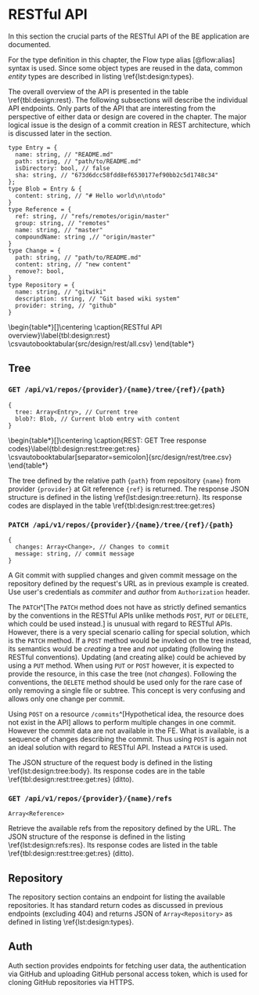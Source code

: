 # RESTful API

In this section the crucial parts of the RESTful API of the BE application are documented.

For the type definition in this chapter, the Flow type alias [@flow:alias] syntax is used.
Since some object types are reused in the data, common _entity_ types are described in listing \ref{lst:design:types}.

The overall overview of the API is presented in the table \ref{tbl:design:rest}.
The following subsections will describe the individual API endpoints.
Only parts of the API that are interesting from the perspective of either data or design are covered in the chapter.
The major logical issue is the design of a commit creation in REST architecture, which is discussed later in the section.

```{language=ts caption="Entity types definitions" label="lst:design:types"}
type Entry = {
  name: string, // "README.md"
  path: string, // "path/to/README.md"
  isDirectory: bool, // false
  sha: string, // "673d6dcc58fdd8ef6530177ef90bb2c5d1748c34"
};
type Blob = Entry & {
  content: string, // "# Hello world\n\ntodo"
}
type Reference = {
  ref: string, // "refs/remotes/origin/master"
  group: string, // "remotes"
  name: string, // "master"
  compoundName: string ,// "origin/master"
}
type Change = {
  path: string, // "path/to/README.md"
  content: string, // "new content"
  remove?: bool,
}
type Repository = {
  name: string, // "gitwiki"
  description: string, // "Git based wiki system"
  provider: string, // "github"
}
```

\begin{table*}[]\centering
\caption{RESTful API overview}\label{tbl:design:rest}
\csvautobooktabular{src/design/rest/all.csv}
\end{table*}



## Tree

### `GET /api/v1/repos/{provider}/{name}/tree/{ref}/{path}`

```{language=ts caption="REST: GET Tree response" label="lst:design:tree:return"}
{
  tree: Array<Entry>, // Current tree
  blob?: Blob, // Current blob entry with content
}
```
\begin{table*}[]\centering
\caption{REST: GET Tree response codes}\label{tbl:design:rest:tree:get:res}
\csvautobooktabular[separator=semicolon]{src/design/rest/tree.csv}
\end{table*}

The tree defined by the relative path `{path}` from repository `{name}` from provider `{provider}` at Git reference `{ref}` is returned.
The response JSON structure is defined in the listing \ref{lst:design:tree:return}.
Its response codes are displayed in the table \ref{tbl:design:rest:tree:get:res}

### `PATCH /api/v1/repos/{provider}/{name}/tree/{ref}/{path}`

```{language=ts caption="REST: PATCH Tree request body" label="lst:design:tree:body"}
{
  changes: Array<Change>, // Changes to commit
  message: string, // commit message
}
```

A Git commit with supplied changes and given commit message on the repository defined by the request's URL as in previous example is created.
Use user's credentials as _commiter_ and _author_ from `Authorization` header.

The `PATCH`^[The `PATCH` method does not have as strictly defined semantics by the conventions in the RESTful APIs unlike methods `POST`, `PUT` or `DELETE`, which could be used instead.] is unusual with regard to RESTful APIs.
However, there is a very special scenario calling for special solution, which is the `PATCH` method.
If a `POST` method would be invoked on the tree instead, its semantics would be *creating* a tree and _not_ updating (following the RESTful conventions).
Updating (and creating alike) could be achieved by using a `PUT` method.
When using `PUT` or `POST` however, it is expected to provide the resource, in this case the tree (not _changes_).
Following the conventions, the `DELETE` method should be used only for the rare case of only removing a single file or subtree.
This concept is very confusing and allows only one change per commit.

Using `POST` on a resource `/commits`^[Hypothetical idea, the resource does not exist in the API] allows to perform multiple changes in one commit.
However the commit data are not available in the FE.
What is available, is a sequence of changes describing the commit.
Thus using `POST` is again not an ideal solution with regard to RESTful API.
Instead a `PATCH` is used.

The JSON structure of the request body is defined in the listing \ref{lst:design:tree:body}.
Its response codes are in the table \ref{tbl:design:rest:tree:get:res} (ditto).

### `GET /api/v1/repos/{provider}/{name}/refs`

```{language=ts caption="REST: GET Refs response" label="lst:design:refs:res"}
Array<Reference>
```

Retrieve the available refs from the repository defined by the URL.
The JSON structure of the response is defined in the listing \ref{lst:design:refs:res}.
Its response codes are listed in the table \ref{tbl:design:rest:tree:get:res} (ditto).

## Repository

The repository section contains an endpoint for listing the available repositories.
It has standard return codes as discussed in previous endpoints (excluding 404) and returns JSON of `Array<Repository>` as defined in listing \ref{lst:design:types}.

## Auth

Auth section provides endpoints for fetching user data, the authentication via GitHub and uploading GitHub personal access token, which is used for cloning GitHub repositories via HTTPS.
